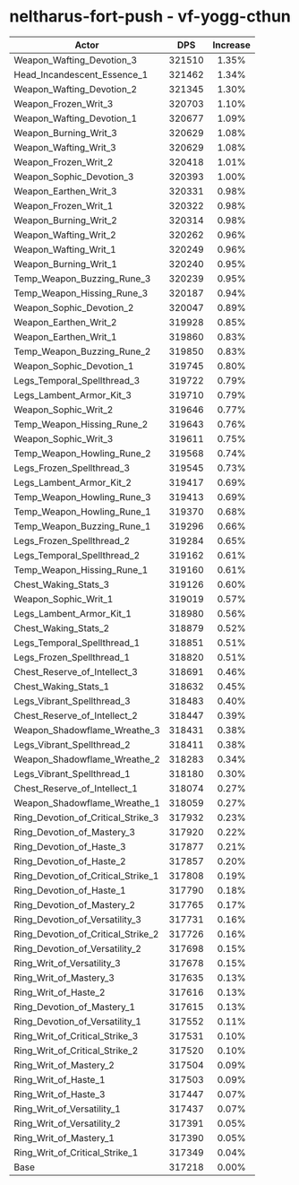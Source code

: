 # neltharus-fort-push - vf-yogg-cthun
| Actor | DPS | Increase |
|---|:---:|:---:|
|Weapon_Wafting_Devotion_3|321510|1.35%|
|Head_Incandescent_Essence_1|321462|1.34%|
|Weapon_Wafting_Devotion_2|321345|1.30%|
|Weapon_Frozen_Writ_3|320703|1.10%|
|Weapon_Wafting_Devotion_1|320677|1.09%|
|Weapon_Burning_Writ_3|320629|1.08%|
|Weapon_Wafting_Writ_3|320629|1.08%|
|Weapon_Frozen_Writ_2|320418|1.01%|
|Weapon_Sophic_Devotion_3|320393|1.00%|
|Weapon_Earthen_Writ_3|320331|0.98%|
|Weapon_Frozen_Writ_1|320322|0.98%|
|Weapon_Burning_Writ_2|320314|0.98%|
|Weapon_Wafting_Writ_2|320262|0.96%|
|Weapon_Wafting_Writ_1|320249|0.96%|
|Weapon_Burning_Writ_1|320240|0.95%|
|Temp_Weapon_Buzzing_Rune_3|320239|0.95%|
|Temp_Weapon_Hissing_Rune_3|320187|0.94%|
|Weapon_Sophic_Devotion_2|320047|0.89%|
|Weapon_Earthen_Writ_2|319928|0.85%|
|Weapon_Earthen_Writ_1|319860|0.83%|
|Temp_Weapon_Buzzing_Rune_2|319850|0.83%|
|Weapon_Sophic_Devotion_1|319745|0.80%|
|Legs_Temporal_Spellthread_3|319722|0.79%|
|Legs_Lambent_Armor_Kit_3|319710|0.79%|
|Weapon_Sophic_Writ_2|319646|0.77%|
|Temp_Weapon_Hissing_Rune_2|319643|0.76%|
|Weapon_Sophic_Writ_3|319611|0.75%|
|Temp_Weapon_Howling_Rune_2|319568|0.74%|
|Legs_Frozen_Spellthread_3|319545|0.73%|
|Legs_Lambent_Armor_Kit_2|319417|0.69%|
|Temp_Weapon_Howling_Rune_3|319413|0.69%|
|Temp_Weapon_Howling_Rune_1|319370|0.68%|
|Temp_Weapon_Buzzing_Rune_1|319296|0.66%|
|Legs_Frozen_Spellthread_2|319284|0.65%|
|Legs_Temporal_Spellthread_2|319162|0.61%|
|Temp_Weapon_Hissing_Rune_1|319160|0.61%|
|Chest_Waking_Stats_3|319126|0.60%|
|Weapon_Sophic_Writ_1|319019|0.57%|
|Legs_Lambent_Armor_Kit_1|318980|0.56%|
|Chest_Waking_Stats_2|318879|0.52%|
|Legs_Temporal_Spellthread_1|318851|0.51%|
|Legs_Frozen_Spellthread_1|318820|0.51%|
|Chest_Reserve_of_Intellect_3|318691|0.46%|
|Chest_Waking_Stats_1|318632|0.45%|
|Legs_Vibrant_Spellthread_3|318483|0.40%|
|Chest_Reserve_of_Intellect_2|318447|0.39%|
|Weapon_Shadowflame_Wreathe_3|318431|0.38%|
|Legs_Vibrant_Spellthread_2|318411|0.38%|
|Weapon_Shadowflame_Wreathe_2|318283|0.34%|
|Legs_Vibrant_Spellthread_1|318180|0.30%|
|Chest_Reserve_of_Intellect_1|318074|0.27%|
|Weapon_Shadowflame_Wreathe_1|318059|0.27%|
|Ring_Devotion_of_Critical_Strike_3|317932|0.23%|
|Ring_Devotion_of_Mastery_3|317920|0.22%|
|Ring_Devotion_of_Haste_3|317877|0.21%|
|Ring_Devotion_of_Haste_2|317857|0.20%|
|Ring_Devotion_of_Critical_Strike_1|317808|0.19%|
|Ring_Devotion_of_Haste_1|317790|0.18%|
|Ring_Devotion_of_Mastery_2|317765|0.17%|
|Ring_Devotion_of_Versatility_3|317731|0.16%|
|Ring_Devotion_of_Critical_Strike_2|317726|0.16%|
|Ring_Devotion_of_Versatility_2|317698|0.15%|
|Ring_Writ_of_Versatility_3|317678|0.15%|
|Ring_Writ_of_Mastery_3|317635|0.13%|
|Ring_Writ_of_Haste_2|317616|0.13%|
|Ring_Devotion_of_Mastery_1|317615|0.13%|
|Ring_Devotion_of_Versatility_1|317552|0.11%|
|Ring_Writ_of_Critical_Strike_3|317531|0.10%|
|Ring_Writ_of_Critical_Strike_2|317520|0.10%|
|Ring_Writ_of_Mastery_2|317504|0.09%|
|Ring_Writ_of_Haste_1|317503|0.09%|
|Ring_Writ_of_Haste_3|317447|0.07%|
|Ring_Writ_of_Versatility_1|317437|0.07%|
|Ring_Writ_of_Versatility_2|317391|0.05%|
|Ring_Writ_of_Mastery_1|317390|0.05%|
|Ring_Writ_of_Critical_Strike_1|317349|0.04%|
|Base|317218|0.00%|
